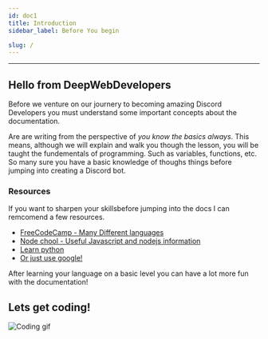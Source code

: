```yaml
---
id: doc1
title: Introduction
sidebar_label: Before You begin

slug: /
---
```


---

## Hello from DeepWebDevelopers

Before we venture on our journery to becoming amazing Discord Developers you must understand some important concepts about the documentation.

Are are writing from the perspective of _you know the basics always_.
This means, although we will explain and walk you though the lesson, you will be taught the fundementals of programming. Such as variables, functions, etc. So many sure you have a basic knowledge of thoughs things before jumping into creating a Discord bot.

### Resources

If you want to sharpen your skillsbefore jumping into the docs I can remcomend a few resources.

- [FreeCodeCamp - Many Different languages](https://www.freecodecamp.org/)
- [Node chool - Useful Javascript and nodejs information](https://nodeschool.io/)
- [Learn python](https://www.learnpython.org/)
- [Or just use google!](https://www.google.com)

After learning your language on a basic level you can have a lot more fun with the documentation!

## Lets get coding!

![Coding gif](https://media.giphy.com/media/ZVik7pBtu9dNS/giphy.gif)
